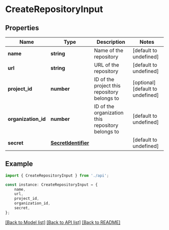 # CreateRepositoryInput


## Properties

Name | Type | Description | Notes
------------ | ------------- | ------------- | -------------
**name** | **string** | Name of the repository | [default to undefined]
**url** | **string** | URL of the repository | [default to undefined]
**project_id** | **number** | ID of the project this repository belongs to | [optional] [default to undefined]
**organization_id** | **number** | ID of the organization this repository belongs to | [default to undefined]
**secret** | [**SecretIdentifier**](SecretIdentifier.md) |  | [default to undefined]

## Example

```typescript
import { CreateRepositoryInput } from './api';

const instance: CreateRepositoryInput = {
    name,
    url,
    project_id,
    organization_id,
    secret,
};
```

[[Back to Model list]](../README.md#documentation-for-models) [[Back to API list]](../README.md#documentation-for-api-endpoints) [[Back to README]](../README.md)
